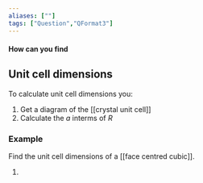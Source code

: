 ```yaml
---
aliases: [""]
tags: ["Question","QFormat3"]
---
```


#### How can you find
## Unit cell dimensions
To calculate unit cell dimensions you:
1) Get a diagram of the [[crystal unit cell]]
2) Calculate the $a$ interms of $R$

### Example
Find the unit cell dimensions of a [[face centred cubic]].

1)
> 

